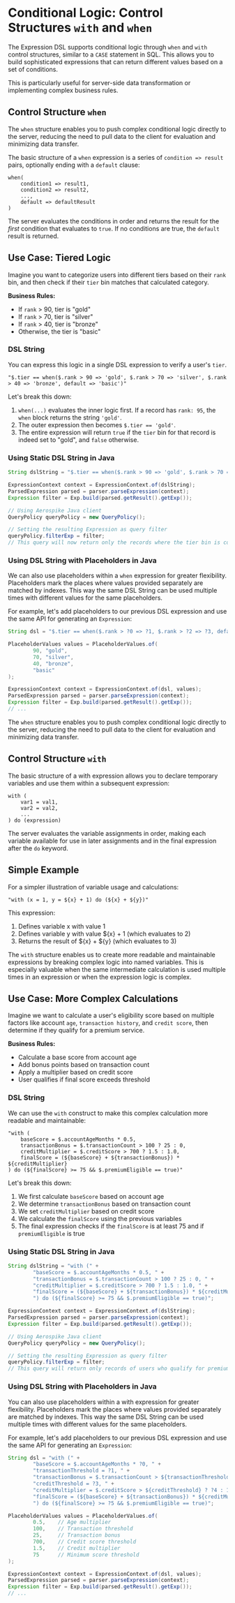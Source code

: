 # Conditional Logic: Control Structures `with` and  `when`

The Expression DSL supports conditional logic through `when` and `with` control structures, similar to a `CASE` statement in SQL. This allows you to build sophisticated expressions that can return different values based on a set of conditions.

This is particularly useful for server-side data transformation or implementing complex business rules.

## Control Structure `when`

The `when` structure enables you to push complex conditional logic directly to the server, reducing the need to pull data to the client for evaluation and minimizing data transfer.

The basic structure of a `when` expression is a series of `condition => result` pairs, optionally ending with a `default` clause:

```
when(
    condition1 => result1,
    condition2 => result2,
    ...,
    default => defaultResult
)
```

The server evaluates the conditions in order and returns the result for the *first* condition that evaluates to `true`. If no conditions are true, the `default` result is returned.

## Use Case: Tiered Logic

Imagine you want to categorize users into different tiers based on their `rank` bin, and then check if their `tier` bin matches that calculated category.

**Business Rules:**
*   If `rank` > 90, tier is "gold"
*   If `rank` > 70, tier is "silver"
*   If `rank` > 40, tier is "bronze"
*   Otherwise, the tier is "basic"

### DSL String

You can express this logic in a single DSL expression to verify a user's `tier`.

```
"$.tier == when($.rank > 90 => 'gold', $.rank > 70 => 'silver', $.rank > 40 => 'bronze', default => 'basic')"
```

Let's break this down:
1.  `when(...)` evaluates the inner logic first. If a record has `rank: 95`, the `when` block returns the string `'gold'`.
2.  The outer expression then becomes `$.tier == 'gold'`.
3.  The entire expression will return `true` if the `tier` bin for that record is indeed set to "gold", and `false` otherwise.

### Using Static DSL String in Java

```java
String dslString = "$.tier == when($.rank > 90 => 'gold', $.rank > 70 => 'silver', $.rank > 40 => 'bronze', default => 'basic')";

ExpressionContext context = ExpressionContext.of(dslString);
ParsedExpression parsed = parser.parseExpression(context);
Expression filter = Exp.build(parsed.getResult().getExp());

// Using Aerospike Java client
QueryPolicy queryPolicy = new QueryPolicy();

// Setting the resulting Expression as query filter
queryPolicy.filterExp = filter;
// This query will now return only the records where the tier bin is correctly set according to the rank.
```

### Using DSL String with Placeholders in Java

We can also use placeholders within a `when` expression for greater flexibility. Placeholders mark the places where values provided separately are matched by indexes.
This way the same DSL String can be used multiple times with different values for the same placeholders.

For example, let's add placeholders to our previous DSL expression and use the same API for generating an `Expression`:

```java
String dsl = "$.tier == when($.rank > ?0 => ?1, $.rank > ?2 => ?3, default => ?4)";

PlaceholderValues values = PlaceholderValues.of(
        90, "gold",
        70, "silver",
        40, "bronze",
        "basic"
);

ExpressionContext context = ExpressionContext.of(dsl, values);
ParsedExpression parsed = parser.parseExpression(context);
Expression filter = Exp.build(parsed.getResult().getExp());
// ...
```

The `when` structure enables you to push complex conditional logic directly to the server, reducing the need to pull data to the client for evaluation and minimizing data transfer.

## Control Structure `with`

The basic structure of a with expression allows you to declare temporary variables and use them within a subsequent expression:

```
with (
    var1 = val1,
    var2 = val2,
    ...
) do (expression)

```

The server evaluates the variable assignments in order, making each variable available for use in later assignments and in the final expression after the `do` keyword.

## Simple Example

For a simpler illustration of variable usage and calculations:

```
"with (x = 1, y = ${x} + 1) do (${x} + ${y})"
```

This expression:

1. Defines variable x with value 1
2. Defines variable y with value ${x} + 1 (which evaluates to 2)
3. Returns the result of ${x} + ${y} (which evaluates to 3)

The `with` structure enables us to create more readable and maintainable expressions by breaking complex logic into named variables. This is especially valuable when the same intermediate calculation is used multiple times in an expression or when the expression logic is complex.

## Use Case: More Complex Calculations

Imagine we want to calculate a user's eligibility score based on multiple factors like account `age`, `transaction history`, and `credit score`, then determine if they qualify for a premium service.

**Business Rules:**
*   Calculate a base score from account age
*   Add bonus points based on transaction count
*   Apply a multiplier based on credit score
*   User qualifies if final score exceeds threshold

### DSL String

We can use the `with` construct to make this complex calculation more readable and maintainable:

```
"with (
    baseScore = $.accountAgeMonths * 0.5,
    transactionBonus = $.transactionCount > 100 ? 25 : 0,
    creditMultiplier = $.creditScore > 700 ? 1.5 : 1.0,
    finalScore = (${baseScore} + ${transactionBonus}) * ${creditMultiplier}
) do (${finalScore} >= 75 && $.premiumEligible == true)"
```

Let's break this down:

1. We first calculate `baseScore` based on account age
2. We determine `transactionBonus` based on transaction count
3. We set `creditMultiplier` based on credit score
4. We calculate the `finalScore` using the previous variables
5. The final expression checks if the `finalScore` is at least 75 and if `premiumEligible` is true


### Using Static DSL String in Java

```java
String dslString = "with (" +
        "baseScore = $.accountAgeMonths * 0.5, " +
        "transactionBonus = $.transactionCount > 100 ? 25 : 0, " +
        "creditMultiplier = $.creditScore > 700 ? 1.5 : 1.0, " +
        "finalScore = (${baseScore} + ${transactionBonus}) * ${creditMultiplier}" +
        ") do (${finalScore} >= 75 && $.premiumEligible == true)";

ExpressionContext context = ExpressionContext.of(dslString);
ParsedExpression parsed = parser.parseExpression(context);
Expression filter = Exp.build(parsed.getResult().getExp());

// Using Aerospike Java client
QueryPolicy queryPolicy = new QueryPolicy();

// Setting the resulting Expression as query filter
queryPolicy.filterExp = filter;
// This query will return only records of users who qualify for premium service
```

### Using DSL String with Placeholders in Java

You can also use placeholders within a with expression for greater flexibility. Placeholders mark the places where values provided separately are matched by indexes.
This way the same DSL String can be used multiple times with different values for the same placeholders.

For example, let's add placeholders to our previous DSL expression and use the same API for generating an `Expression`:

```java
String dsl = "with (" +
        "baseScore = $.accountAgeMonths * ?0, " +
        "transactionThreshold = ?1, " +
        "transactionBonus = $.transactionCount > ${transactionThreshold} ? ?2 : 0, " +
        "creditThreshold = ?3, " +
        "creditMultiplier = $.creditScore > ${creditThreshold} ? ?4 : 1.0, " +
        "finalScore = (${baseScore} + ${transactionBonus}) * ${creditMultiplier}" +
        ") do (${finalScore} >= ?5 && $.premiumEligible == true)";

PlaceholderValues values = PlaceholderValues.of(
        0.5,    // Age multiplier
        100,    // Transaction threshold
        25,     // Transaction bonus
        700,    // Credit score threshold
        1.5,    // Credit multiplier
        75      // Minimum score threshold
);

ExpressionContext context = ExpressionContext.of(dsl, values);
ParsedExpression parsed = parser.parseExpression(context);
Expression filter = Exp.build(parsed.getResult().getExp());
// ...
```